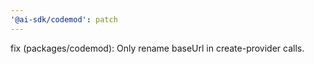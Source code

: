 ```yaml
---
'@ai-sdk/codemod': patch
---
```


fix (packages/codemod): Only rename baseUrl in create-provider calls.

